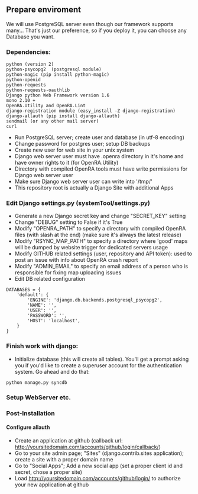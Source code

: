 ## Prepare enviroment
We will use PostgreSQL server even though our framework supports many...
That's just our preference, so if you deploy it, you can choose any Database you want.
### Dependencies:

```
python (version 2)
python-psycopg2  (postgresql module)
python-magic (pip install python-magic)
python-openid
python-requests
python-requests-oauthlib
Django python Web Framework version 1.6
mono 2.10 +
OpenRA.Utility and OpenRA.Lint
django-registration module (easy_install -Z django-registration)
django-allauth (pip install django-allauth)
sendmail (or any other mail server)
curl
```

 * Run PostgreSQL server; create user and database (in utf-8 encoding)
 * Change password for postgres user; setup DB backups
 * Create new user for web site in your unix system
 * Django web server user must have .openra directory in it's home and have owner rights to it (for OpenRA.Utility)
 * Directory with compiled OpenRA tools must have write permissions for Django web server user
 * Make sure Django web server user can write into '/tmp/'
 * This repository root is actually a Django Site with additional Apps

### Edit Django settings.py (systemTool/settings.py)

 * Generate a new Django secret key and change "SECRET_KEY" setting
 * Change "DEBUG" setting to False if it's True
 * Modify "OPENRA_PATH" to specify a directory with compiled OpenRA files (with slash at the end) (make sure it's always the latest release)
 * Modify "RSYNC_MAP_PATH" to specify a directory where 'good' maps will be dumped by website trigger for dedicated servers usage
 * Modify GITHUB related settings (user, repository and API token): used to post an issue with info about OpenRA crash report
 * Modify "ADMIN_EMAIL" to specify an email address of a person who is responsible for fixing map uploading issues
 * Edit DB related configuration

```
DATABASES = {
    'default': {
        'ENGINE': 'django.db.backends.postgresql_psycopg2',
        'NAME': '',
        'USER': '',
        'PASSWORD': '',
        'HOST': 'localhost',
    }
}
```

### Finish work with django:
 * Initialize database (this will create all tables). You'll get a prompt asking you if you'd like to create a superuser account for the authentication system. Go ahead and do that:

```
python manage.py syncdb
```

### Setup WebServer etc.

### Post-Installation
#### Configure allauth
 * Create an application at github (callback url: http://yoursitedomain.com/accounts/github/login/callback/)
 * Go to your site admin page; "Sites" (django.contrib.sites application); create a site with a proper domain name
 * Go to "Social Apps"; Add a new social app (set a proper client id and secret, chose a proper site)
 * Load http://yoursitedomain.com/accounts/github/login/  to authorize your new application at github